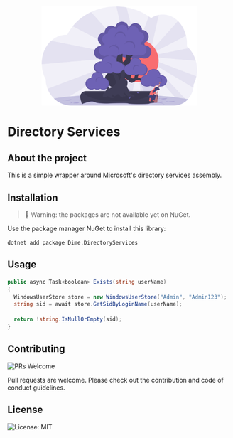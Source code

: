 <p align="center"><img src="assets/tree.svg?raw=true" width="350" alt="Logo"></p>

# Directory Services 

## About the project

This is a simple wrapper around Microsoft's directory services assembly.

## Installation

> 🚧 Warning: the packages are not available yet on NuGet.

Use the package manager NuGet to install this library:

`dotnet add package Dime.DirectoryServices`

## Usage

``` csharp
public async Task<boolean> Exists(string userName)
{
  WindowsUserStore store = new WindowsUserStore("Admin", "Admin123");
  string sid = await store.GetSidByLoginName(userName);

  return !string.IsNullOrEmpty(sid);
}
```

## Contributing

![PRs Welcome](https://img.shields.io/badge/PRs-welcome-brightgreen.svg?style=flat-square)

Pull requests are welcome. Please check out the contribution and code of conduct guidelines.

## License

![License: MIT](https://img.shields.io/badge/License-MIT-blue.svg)